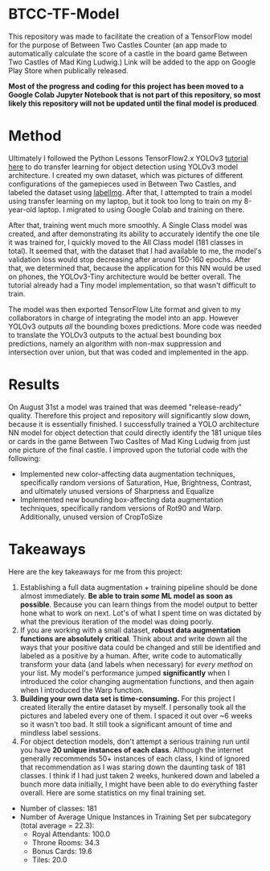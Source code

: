 # BTCC-TF-Model

This repository was made to facilitate the creation of a TensorFlow model for the purpose of Between Two Castles Counter (an app made to automatically calculate the score of a castle in the board game Between Two Castles of Mad King Ludwig.) Link will be added to the app on Google Play Store when publically released. 

**Most of the progress and coding for this project has been moved to a Google Colab Jupyter Notebook that is not part of this repository, so most likely this repository will not be updated until the final model is produced**. 

# Method
Ultimately I followed the Python Lessons TensorFlow2.x YOLOv3 [tutorial here](https://pylessons.com/YOLOv3-TF2-introduction/) to do transfer learning for object detection using YOLOv3 model architecture. I created my own dataset, which was pictures of different configurations of the gamepieces used in Between Two Castles, and labeled the dataset using [labelImg](https://github.com/tzutalin/labelImg). After that, I attempted to train a model using transfer learning on my laptop, but it took too long to train on my 8-year-old laptop. I migrated to using Google Colab and training on there.

After that, training went much more smoothly. A Single Class model was created, and after demonstrating its ability to accurately identify the one tile it was trained for, I quickly moved to the All Class model (181 classes in total). It seemed that, with the dataset that I had available to me, the model's validation loss would stop decreasing after around 150-160 epochs. After that, we determined that, because the application for this NN would be used on phones, the YOLOv3-Tiny architecture would be better overall. The tutorial already had a Tiny model implementation, so that wasn't difficult to train. 

The model was then exported TensorFlow Lite format and given to my collaborators in charge of integrating the model into an app. However YOLOv3 outputs *all* the bounding boxes predictions. More code was needed to translate the YOLOv3 outputs to the actual best bounding box predictions, namely an algorithm with non-max suppression and intersection over union, but that was coded and implemented in the app. 

# Results
On August 31st a model was trained that was deemed "release-ready" quality. Therefore this project and repository will significantly slow down, because it is essentially finished. I successfully trained a YOLO architecture NN model for object detection that could directly identify the 181 unique tiles or cards in the game Between Two Casltes of Mad King Ludwig from just one picture of the final castle. I improved upon the tutorial code with the following:
* Implemented new color-affecting data augmentation techniques, specifically random versions of Saturation, Hue, Brightness, Contrast, and ultimately unused versions of Sharpness and Equalize
* Implemented new bounding box-affecting data augmentation techniques, specifically random versions of Rot90 and Warp. Additionally, unused version of CropToSize

# Takeaways
Here are the key takeaways for me from this project:
1. Establishing a full data augmentation + training pipeline should be done almost immediately. **Be able to train *some* ML model as soon as possible**. Because you can learn things from the model output to better hone what to work on next. Lot's of what I spent time on was dictated by what the previous iteration of the model was doing poorly.
2. If you are working with a small dataset, **robust data augmentation functions are absolutely critical**. Think about and write down all the ways that your positive data could be changed and still be identified and labeled as a positive by a human. After, write code to automatically transform your data (and labels when necessary) for *every method* on your list. My model's performance jumped **significantly** when I introduced the color changing augmentation functions, and then again when I introduced the Warp function.
3. **Building your own data set is time-consuming.** For this project I created literally the entire dataset by myself. I personally took all the pictures and labeled every one of them. I spaced it out over ~6 weeks so it wasn't too bad. It still took a significant amount of time and mindless label sessions. 
4. For object detection models, don't attempt a serious training run until you have **20 unique instances of each class**. Although the internet generally recommends 50+ instances of each class, I kind of ignored that recommendation as I was staring down the daunting task of 181 classes. I think if I had just taken 2 weeks, hunkered down and labeled a bunch more data initially, I might have been able to do everything faster overall. Here are some statistics on my final training set.
  * Number of classes: 181
  * Number of Average Unique Instances in Training Set per subcategory (total average = 22.3):
    * Royal Attendants: 100.0
    * Throne Rooms: 34.3
    * Bonus Cards: 19.6
    * Tiles: 20.0
